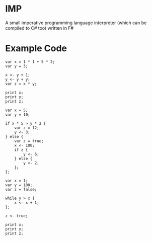# IMP
A small imperative programming language interpreter (which can be compiled to C# too) written in F#

# Example Code

```
var x = 1 * 1 + 5 * 2;
var y = 3;

x <- y + 1;
y <- y + y;
var z = x * y;

print x;
print y;
print z;
```

```
var x = 5;
var y = 10;

if x * 5 > y * 2 {
    var z = 12;
    y <- 3;
} else {
    var z = true;
    x <- 100;
    if z {
        y <- 6;
    } else {
        y <- 2;
    };
};
```

```
var x = 1;
var y = 100;
var z = false;

while y > x {
    x <- x + 1;
};

z <- true;

print x;
print y;
print z;
```